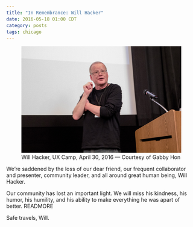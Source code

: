 ```yaml
---
title: "In Remembrance: Will Hacker"
date: 2016-05-18 01:00 CDT
category: posts
tags: chicago
---
```


<figure class="update-hero-img">
  <img src="/assets/img/updates/in-remembrance-will-hacker/will-hacker.jpg" alt="Will Hacker">
  <figcaption class="">Will Hacker, UX Camp, April 30, 2016 &#8212; Courtesy of Gabby Hon</figcaption>
</figure>

We&#8217;re saddened by the loss of our dear friend, our frequent collaborator and presenter, community leader, and all around great human being, Will Hacker.

Our community has lost an important light. We will miss his kindness, his humor, his humility, and his ability to make everything he was apart of better. READMORE

Safe travels, Will.

